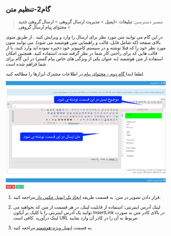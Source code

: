﻿## گام2-تنظیم متن

> مسیر دسترسی:  **تبلیغات** >**ایمیل** > **مدیریت ارسال گروهی** > **ارسال گروهی جدید** > **محتوای پیام ارسال گروهی** 

در این گام می توانید متن مورد نظر برای ارسال را وارد و ویرایش کنید . از طریق منوی بالای صفحه (که شامل فایل، قالب و راهنمایی متن هوشمند می شود)، می توانید متون مورد نظر خود را که قبلا نوشته و در سیستم کامپیوتر خود ذخیره نموده اید وارد کنید، یا از قالب هایی که برای راحتی کار شما در نظر گرفته شده، استفاده کنید. همچنین امکان استفاده از متن هوشمند (به عنوان یکی از ویژگی های خاص پیام گستر) در این گام برای شما فراهم شده است

لطفا ابتدا<a href="C%3A%2FUsers%2FH.abasi%2FDesktop%2Fhelp%2Fmd%20help%2F%D8%AA%D8%A8%D9%84%DB%8C%D8%BA%D8%A7%D8%AA%2Fmoshtarak-abzar%2Fmoshtarak-abzar.md" target="_blank"> گام دوم - محتوای پیام </a>در اطلاعات مشترک ابزارها را مطالعه کنید.

![](advertising-sendinggroupmail-secondstep.png)

1. قرار دادن تصویر در متن: به قسمت طریقه <a href="file%3A%2F%2F%2FC%3A%5CUsers%5CH.abasi%5CDesktop%5Chelp%5Cmd%20help%5C%D8%AA%D8%A8%D9%84%DB%8C%D8%BA%D8%A7%D8%AA%5Cemail%5CPhoto-email%5CPhoto-email.md" target="_blank">ایجاد یک ایمیل عکس دار </a>مراجعه کنید.

2. لینک آدرس اینترنتی: استفاده از قابلیت لینک، در هر قسمت از متن که بخواهید می توانید یک آدرس اینترنتی را با کلیک بر آیکون InsertLink در بالای کادر متن به صورت لینک درآورید .کافی است URL مربوط به آن را در کادر آن وارد نمایید.

3. به قسمت <a href="file%3A%2F%2F%2FC%3A%5CUsers%5CH.abasi%5CDesktop%5Chelp%5Cmd%20help%5C%D8%AA%D8%A8%D9%84%DB%8C%D8%BA%D8%A7%D8%AA%5Cemail%5CSmart-email%5Csmart-email.md" target="_blank">ایمیل ویژه-هوشمند </a>مراجعه کنید.



